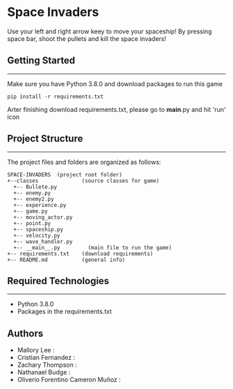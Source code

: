 # Space Invaders
Use your left and right arrow keey to move your spaceship! By pressing space bar, shoot the pullets and kill the space invaders!

## Getting Started
---
Make sure you have Python 3.8.0 and download packages to run this game
```
pip install -r requirements.txt
```
Arter finishing download requirements.txt, please go to __main__.py and hit 'run' icon

## Project Structure
---
The project files and folders are organized as follows:
```
SPACE-INVADERS  (project root folder)
+--classes              (source classes for game)
  +-- Bullete.py  
  +-- enemy.py
  +-- enemy2.py
  +-- experience.py
  +-- game.py
  +-- moving_actor.py
  +-- point.py
  +-- spaceship.py
  +-- velocity.py
  +-- wave_handler.py
  +-- __main__.py         (main file to run the game)
+-- requirements.txt    (download requirements)
+-- README.md           (general info)
```

## Required Technologies
---
* Python 3.8.0
* Packages in the requirements.txt

## Authors
* Mallory Lee : 
* Cristian Fernandez : 
* Zachary Thompson : 
* Nathanael Budge : 
* Oliverio Forentino Cameron Muñoz : 
